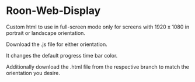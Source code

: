 # Roon-Web-Display
Custom html to use in full-screen mode only for screens with 1920 x 1080 in portrait or landscape orientation.

Download the .js file for either orientation.

It changes the default progress time bar color.

Additionally download the .html file from the respective branch to match the orientation you desire.
